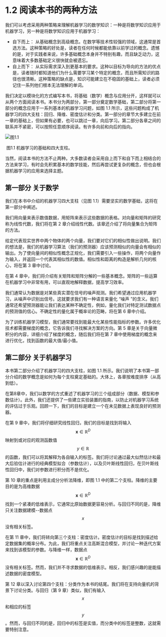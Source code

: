 # 1.2 阅读本书的两种方法

我们可以考虑采用两种策略来理解机器学习的数学知识：一种是将数学知识应用于机器学习，另一种是将数学知识应用于机器学习：

- 自下而上： 从基础概念到高级概念。在数学等技术性较强的领域，这通常是首选方法。这种策略的好处是，读者在任何时候都能依靠以前学过的概念。遗憾的是，对于实践者来说，许多基础概念本身并不特别有趣，而且缺乏动力，这意味着大多数基础定义很快就会被遗忘。
- 自上而下： 从实际需求深入到更基本的要求。这种以目标为导向的方法的优点是，读者随时都知道他们为什么需要学习某个特定的概念，而且所需知识的路径也很清晰。这种策略的缺点是，知识可能建立在不稳固的基础上，读者必须记住一系列他们根本无法理解的单词。

我们决定以模块化的方式编写本书，将基础（数学）概念与应用分开，这样就可以从两个方面阅读本书。本书分为两部分，第一部分奠定数学基础，第二部分将第一部分的概念应用于一系列基本的机器学习问题，如图 1.1 所示，这些问题构成了机器学习的四大支柱：回归、降维、密度估计和分类。第一部分的章节大多建立在前一章的基础上，但如果有必要，也可以跳过一章，向后学习。第二部分各章之间的联系并不紧密，可以按照任意顺序阅读。有许多向前和向后的指向。

![图1.1](C:\Users\Admin\AppData\Roaming\Typora\typora-user-images\image-20250408085845494.png)

​                                                                                    图1.1 机器学习的基础和四大支柱。



当然，阅读本书的方法不止两种。大多数读者会采用自上而下和自下而上相结合的方法来学习，有时会先积累基本的数学技能，然后再尝试更复杂的概念，但也会根据机器学习的应用来选择主题。



## 第一部分 关于数学

我们在本书中介绍的机器学习四大支柱（见图 1.1）需要坚实的数学基础，这将在第一部分中阐述。

我们用向量来表示数值数据，用矩阵来表示这些数据的表格。对向量和矩阵的研究称为线性代数，我们将在第 2 章介绍线性代数。该章还介绍了将向量集合为矩阵的方法。

给定代表现实世界中两个物体的两个向量，我们要对它们的相似性做出说明。我们的想法是，我们的机器学习算法（我们的预测器）应该预测相似的向量会有相似的输出。为了使向量间的相似性概念正规化，我们需要引入一些操作，将两个向量作为输入，并返回一个代表其相似性的数值。相似性和距离的构造是解析几何的核心，将在第 3 章中讨论。

在第 4 章中，我们将介绍有关矩阵和矩阵分解的一些基本概念。矩阵的一些运算在机器学习中非常有用，可以直观地解释数据，提高学习效率。

我们通常认为数据是对某些真实潜在信号的噪声观测。我们希望通过应用机器学习，从噪声中识别出信号。这就要求我们有一种语言来量化 “噪声 ”的含义。我们通常还希望预测器能让我们表达某种不确定性，例如，量化我们对特定测试数据点的预测值的信心。不确定性的量化属于概率论的范畴，将在第 6 章中介绍。

为了训练机器学习模型，我们通常要找到能最大化某些性能指标的参数。许多优化技术都需要梯度的概念，它告诉我们寻找解决方案的方向。第 5 章是关于向量微积分的内容，详细介绍了梯度的概念，随后我们将在第 7 章中使用梯度的概念来进行优化，找到函数的最大值/最小值。



## 第二部分 关于机器学习

本书第二部分介绍了机器学习的四大支柱，如图 1.1 所示。我们说明了本书第一部分介绍的数学概念是如何为每个支柱奠定基础的。大体上，各章按难度排序（从高到低）。

在第8章中，我们以数学的方式重述了机器学习的三个组成部分（数据、模型和参数估计）。此外，我们还提供了一些建立实验装置的指南，以防止对机器学习系统的评估过于乐观。回顾一下，我们的目标是建立一个在未见数据上表现良好的预测器。

在第 9 章中，我们将仔细研究线性回归，我们的目标是找到将输入$$\boldsymbol{x} \in \mathbb{R}^D$$映射到或对应的观测函数值$$y \in \mathbb{R}$$的函数，我们可以将其解释为各自输入的标签。我们将讨论通过最大似然估计和最大后验估计进行的经典模型拟合（参数估计），以及贝叶斯线性回归，在贝叶斯线性回归中，我们对参数进行积分而不是优化。

第 10 章的重点是利用主成分分析法降维，即图 1.1 中的第二个支柱。降维的主要目的是为高维数据$$\boldsymbol{x} \in \mathbb{R}^D$$找到一个紧凑的低维表示，它通常比原始数据更容易分析。与回归不同的是，降维只关注数据建模--数据点$$x$$没有相关标签。

在第 11 章中，我们将转向第三个支柱：密度估计。密度估计的目标是找到描述给定数据集的概率分布。为此，我们将重点关注高斯混合模型，并讨论一种迭代方案来找到该模型的参数。与降维一样，数据点$$\boldsymbol{x} \in \mathbb{R}^D$$没有相关标签。然而，我们并不寻求数据的低维表示。相反，我们感兴趣的是能描述数据的密度模型。

第 12 章以深入讨论第四个支柱：分类作为本书的结尾。我们将在支持向量机的背景下讨论分类。与回归（第 9 章）类似，我们有输入$$x$$和相应的标签$$y$$。然而，与回归不同的是，回归中的标签是实值，而分类中的标签是整数，这就需要特别注意。